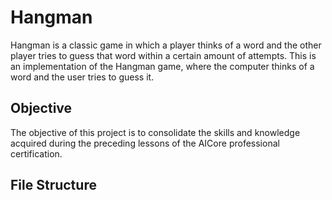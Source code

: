 # Hangman
Hangman is a classic game in which a player thinks of a word and the other player tries to guess that word within a certain amount of attempts.
This is an implementation of the Hangman game, where the computer thinks of a word and the user tries to guess it. 

## Objective
The objective of this project is to consolidate the skills and knowledge acquired during the preceding lessons of the AICore professional certification.

## File Structure



